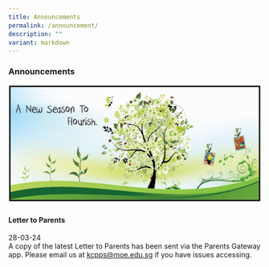 ```yaml
---
title: Announcements
permalink: /announcement/
description: ""
variant: markdown
---
```

### Announcements

![](/images/A%20new%20season%20to%20flourish%20banner.png)

#### Letter to Parents		 
28-03-24<br>
A copy of the latest Letter to Parents has been sent via the Parents Gateway app. Please email us at [kcpps@moe.edu.sg](mailto:kcpps@moe.edu.sg) if you have issues accessing.